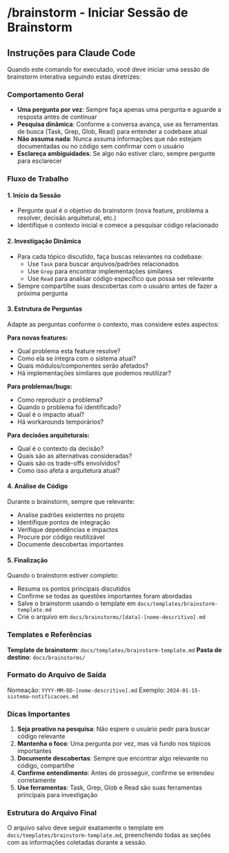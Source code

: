 # /brainstorm - Iniciar Sessão de Brainstorm

## Instruções para Claude Code

Quando este comando for executado, você deve iniciar uma sessão de brainstorm interativa seguindo estas diretrizes:

### Comportamento Geral

- **Uma pergunta por vez**: Sempre faça apenas uma pergunta e aguarde a resposta antes de continuar
- **Pesquisa dinâmica**: Conforme a conversa avança, use as ferramentas de busca (Task, Grep, Glob, Read) para entender a codebase atual
- **Não assuma nada**: Nunca assuma informações que não estejam documentadas ou no código sem confirmar com o usuário
- **Esclareça ambiguidades**: Se algo não estiver claro, sempre pergunte para esclarecer

### Fluxo de Trabalho

#### 1. Início da Sessão

- Pergunte qual é o objetivo do brainstorm (nova feature, problema a resolver, decisão arquitetural, etc.)
- Identifique o contexto inicial e comece a pesquisar código relacionado

#### 2. Investigação Dinâmica

- Para cada tópico discutido, faça buscas relevantes na codebase:
  - Use `Task` para buscar arquivos/padrões relacionados
  - Use `Grep` para encontrar implementações similares
  - Use `Read` para analisar código específico que possa ser relevante
- Sempre compartilhe suas descobertas com o usuário antes de fazer a próxima pergunta

#### 3. Estrutura de Perguntas

Adapte as perguntas conforme o contexto, mas considere estes aspectos:

**Para novas features:**

- Qual problema esta feature resolve?
- Como ela se integra com o sistema atual?
- Quais módulos/componentes serão afetados?
- Há implementações similares que podemos reutilizar?

**Para problemas/bugs:**

- Como reproduzir o problema?
- Quando o problema foi identificado?
- Qual é o impacto atual?
- Há workarounds temporários?

**Para decisões arquiteturais:**

- Qual é o contexto da decisão?
- Quais são as alternativas consideradas?
- Quais são os trade-offs envolvidos?
- Como isso afeta a arquitetura atual?

#### 4. Análise de Código

Durante o brainstorm, sempre que relevante:

- Analise padrões existentes no projeto
- Identifique pontos de integração
- Verifique dependências e impactos
- Procure por código reutilizável
- Documente descobertas importantes

#### 5. Finalização

Quando o brainstorm estiver completo:

- Resuma os pontos principais discutidos
- Confirme se todas as questões importantes foram abordadas
- Salve o brainstorm usando o template em `docs/templates/brainstorm-template.md`
- Crie o arquivo em `docs/brainstorms/[data]-[nome-descritivo].md`

### Templates e Referências

**Template de brainstorm**: `docs/templates/brainstorm-template.md`
**Pasta de destino**: `docs/brainstorms/`

### Formato do Arquivo de Saída

Nomeação: `YYYY-MM-DD-[nome-descritivo].md`
Exemplo: `2024-01-15-sistema-notificacoes.md`

### Dicas Importantes

1. **Seja proativo na pesquisa**: Não espere o usuário pedir para buscar código relevante
2. **Mantenha o foco**: Uma pergunta por vez, mas vá fundo nos tópicos importantes
3. **Documente descobertas**: Sempre que encontrar algo relevante no código, compartilhe
4. **Confirme entendimento**: Antes de prosseguir, confirme se entendeu corretamente
5. **Use ferramentas**: Task, Grep, Glob e Read são suas ferramentas principais para investigação

### Estrutura do Arquivo Final

O arquivo salvo deve seguir exatamente o template em `docs/templates/brainstorm-template.md`, preenchendo todas as seções com as informações coletadas durante a sessão.
